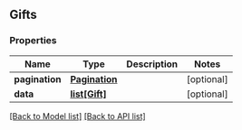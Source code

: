 ## Gifts

### Properties
Name | Type | Description | Notes
------------ | ------------- | ------------- | -------------
**pagination** | [**Pagination**](#Pagination) |  | [optional] 
**data** | [**list[Gift]**](#Gift) |  | [optional] 

[[Back to Model list]](#documentation-for-models) [[Back to API list]](#documentation-for-api-endpoints)


